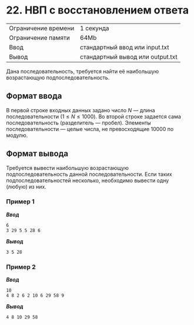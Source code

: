 # 22. НВП с восстановлением ответа

|                   |                                |
|-------------------|--------------------------------|
|Ограничение времени|1 секунда                       |
|Ограничение памяти |64Mb                            |
|Ввод               |стандартный ввод или input.txt  |
|Вывод              |стандартный вывод или output.txt|

Дана последовательность, требуется найти её наибольшую возрастающую подпоследовательность.

## Формат ввода

В первой строке входных данных задано число $N$ — длина последовательности ($1 ≤ N ≤ 1000$). Во второй строке задается сама последовательность (разделитель — пробел). Элементы последовательности — целые числа, не превосходящие $10000$ по модулю.

## Формат вывода

Требуется вывести наибольшую возрастающую подпоследовательность данной последовательности. Если таких подпоследовательностей несколько, необходимо вывести одну (любую) из них.

### Пример 1

***Ввод***

```text
6
3 29 5 5 28 6
```

***Вывод***

```text
3 5 28
```

### Пример 2

***Ввод***

```text
10
4 8 2 6 2 10 6 29 58 9
```

***Вывод***

```text
4 8 10 29 58
```
